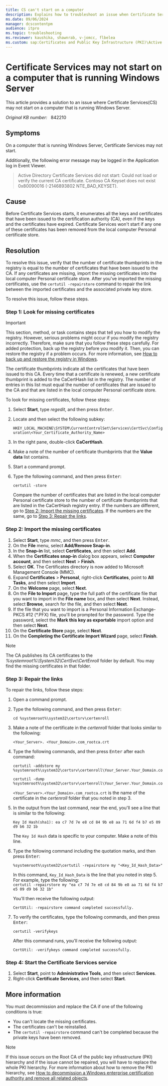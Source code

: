 ```yaml
---
title: CS can't start on a computer
description: Explains how to troubleshoot an issue when Certificate Services doesn't start on a computer that is running Windows Server.
ms.date: 09/06/2024
manager: dcscontentpm
audience: itpro
ms.topic: troubleshooting
ms.reviewer: kaushika, shawnrab, v-jomcc, flbelea
ms.custom: sap:Certificates and Public Key Infrastructure (PKI)\Active Directory Certificate Services (ADCS), csstroubleshoot
---
```

# Certificate Services may not start on a computer that is running Windows Server

This article provides a solution to an issue where Certificate Services(CS) may not start on a computer that is running Windows Server.

_Original KB number:_ &nbsp; 842210

## Symptoms

On a computer that is running Windows Server, Certificate Services may not start.

Additionally, the following error message may be logged in the Application log in Event Viewer.

> Active Directory Certificate Services did not start: Could not load or verify the current CA certificate.  Contoso CA Keyset does not exist 0x80090016 (-2146893802 NTE_BAD_KEYSET).

## Cause

Before Certificate Services starts, it enumerates all the keys and certificates that have been issued to the certification authority (CA), even if the keys and the certificates have expired. Certificate Services won't start if any one of these certificates has been removed from the local computer Personal certificate store.

## Resolution

To resolve this issue, verify that the number of certificate thumbprints in the registry is equal to the number of certificates that have been issued to the CA. If any certificates are missing, import the missing certificates into the local computer Personal certificate store. After you've imported the missing certificates, use the `certutil -repairstore` command to repair the link between the imported certificates and the associated private key store.

To resolve this issue, follow these steps.

### Step 1: Look for missing certificates

> [!IMPORTANT]
> This section, method, or task contains steps that tell you how to modify the registry. However, serious problems might occur if you modify the registry incorrectly. Therefore, make sure that you follow these steps carefully. For added protection, back up the registry before you modify it. Then, you can restore the registry if a problem occurs. For more information, see [How to back up and restore the registry in Windows](https://support.microsoft.com/help/322756).

The certificate thumbprints indicate all the certificates that have been issued to this CA. Every time that a certificate is renewed, a new certificate thumbprint is added to the CaCertHash list in the registry. The number of entries in this list must equal the number of certificates that are issued to the CA and that are listed in the local computer Personal certificate store.

To look for missing certificates, follow these steps:

1. Select **Start**, type *regedit*, and then press <kbd>Enter</kbd>.
2. Locate and then select the following subkey:

    `HKEY_LOCAL_MACHINE\SYSTEM\CurrentControlSet\Services\CertSvc\Configuration\<Your_Certificate_Authority_Name>`  

3. In the right pane, double-click **CaCertHash**.
4. Make a note of the number of certificate thumbprints that the **Value data** list contains.
5. Start a command prompt.
6. Type the following command, and then press <kbd>Enter</kbd>:

   ```console
   certutil -store
   ```

    Compare the number of certificates that are listed in the local computer Personal certificate store to the number of certificate thumbprints that are listed in the CaCertHash registry entry. If the numbers are different, go to [Step 2: Import the missing certificates](#step-2-import-the-missing-certificates). If the numbers are the same, go to [Step 3: Repair the links](#step-3-repair-the-links).

### Step 2: Import the missing certificates

1. Select **Start**, type *mmc*, and then press <kbd>Enter</kbd>.
2. On the **File** menu, select **Add/Remove Snap-in**.
3. In the **Snap-in** list, select **Certificates**, and then select **Add**.
4. When the **Certificates snap-in** dialog box appears, select **Computer account**, and then select **Next** > **Finish**.
5. Select **OK**. The Certificates directory is now added to Microsoft Management Console (MMC).
6. Expand **Certificates** > **Personal**, right-click **Certificates**, point to **All Tasks**, and then select **Import**.
7. On the **Welcome** page, select **Next**.
8. On the **File to Import** page, type the full path of the certificate file that you want to import in the **File name** box, and then select **Next**. Instead, select **Browse**, search for the file, and then select **Next**.
9. If the file that you want to import is a Personal Information Exchange-PKCS #12 (*.PFX) file, you'll be prompted for the password. Type the password, select the **Mark this key as exportable** import option and then select **Next**.
10. On the **Certificate Store** page, select **Next**.
11. On the **Completing the Certificate Import Wizard** page, select **Finish**.

> [!NOTE]
> The CA publishes its CA certificates to the *%systemroot%\\System32\\CertSvc\\CertEnroll* folder by default. You may find the missing certificates in that folder.

### Step 3: Repair the links

To repair the links, follow these steps:

1. Open a command prompt.
2. Type the following command, and then press <kbd>Enter</kbd>:
  
    ```console
    cd %systemroot%\system32\certsrv\certenroll
    ```

3. Make a note of the certificate in the *certenroll* folder that looks similar to the following:

    `<Your_Server>. <Your_Domain>.com_rootca.crt`

4. Type the following commands, and then press <kbd>Enter</kbd> after each command:
   
   ```console
   certutil -addstore my %systemroot%\system32\certsrv\certenroll\Your_Server.Your_Domain.com_rootca.crt
   ```

   ```console
   certutil -dump %systemroot%\system32\certsrv\certenroll\Your_Server.Your_Domain.com_rootca.crt
   ```
   
    `<Your_Server>.<Your_Domain>.com_rootca.crt` is the name of the certificate in the *certenroll* folder that you noted in step 3.
   
5. In the output from the last command, near the end, you'll see a line that is similar to the following:
  
    `Key Id Hash(sha1): ea c7 7d 7e e8 cd 84 9b e8 aa 71 6d f4 b7 e5 09 d9 b6 32 1b`

    The `Key Id Hash` data is specific to your computer. Make a note of this line.
6. Type the following command including the quotation marks, and then press <kbd>Enter</kbd>:

    ```console 
    %systemroot%\system32\certutil -repairstore my "<Key_Id_Hash_Data>"
    ```

    In this command, `Key_Id_Hash_Data` is the line that you noted in step 5. For example, type the following:  
     `certutil -repairstore my "ea c7 7d 7e e8 cd 84 9b e8 aa 71 6d f4 b7 e5 09 d9 b6 32 1b"`

    You'll then receive the following output:

    ```output
    CertUtil: -repairstore command completed successfully.
    ```

7. To verify the certificates, type the following commands, and then press <kbd>Enter</kbd>:
  
   ```console
   certutil -verifykeys
   ```

   After this command runs, you'll receive the following output:

   ```output
   CertUtil: -verifykeys command completed successfully.
   ```

### Step 4: Start the Certificate Services service

1. Select **Start**, point to **Administrative Tools**, and then select **Services**.
2. Right-click **Certificate Services**, and then select **Start**.

## More information

You must decommission and replace the CA if one of the following conditions is true:

- You can't locate the missing certificates.
- The certificates can't be reinstalled.
- The `certutil -repairstore` command can't be completed because the private keys have been removed.

> [!NOTE]
> If this issue occurs on the Root CA of the public key infrastructure (PKI) hierarchy and if the issue cannot be repaired, you will have to replace the whole PKI hierarchy. For more information about how to remove the PKI hierarchy, see [How to decommission a Windows enterprise certification authority and remove all related objects](../windows-security/decommission-enterprise-certification-authority-and-remove-objects.md).
